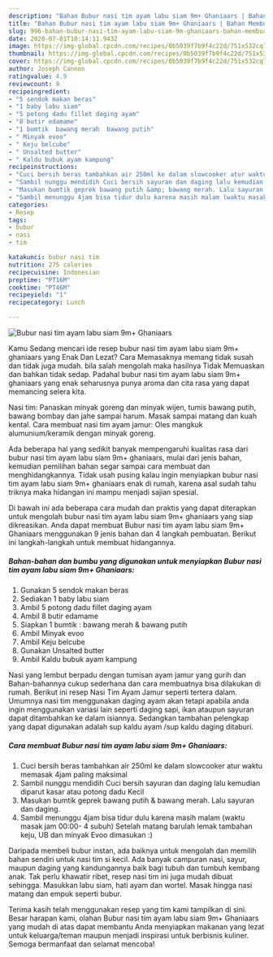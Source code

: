 ```yaml
---
description: "Bahan Bubur nasi tim ayam labu siam 9m+ Ghaniaars | Bahan Membuat Bubur nasi tim ayam labu siam 9m+ Ghaniaars Yang Enak Banget"
title: "Bahan Bubur nasi tim ayam labu siam 9m+ Ghaniaars | Bahan Membuat Bubur nasi tim ayam labu siam 9m+ Ghaniaars Yang Enak Banget"
slug: 996-bahan-bubur-nasi-tim-ayam-labu-siam-9m-ghaniaars-bahan-membuat-bubur-nasi-tim-ayam-labu-siam-9m-ghaniaars-yang-enak-banget
date: 2020-07-01T10:14:11.943Z
image: https://img-global.cpcdn.com/recipes/0b5039f7b9f4c22d/751x532cq70/bubur-nasi-tim-ayam-labu-siam-9m-ghaniaars-foto-resep-utama.jpg
thumbnail: https://img-global.cpcdn.com/recipes/0b5039f7b9f4c22d/751x532cq70/bubur-nasi-tim-ayam-labu-siam-9m-ghaniaars-foto-resep-utama.jpg
cover: https://img-global.cpcdn.com/recipes/0b5039f7b9f4c22d/751x532cq70/bubur-nasi-tim-ayam-labu-siam-9m-ghaniaars-foto-resep-utama.jpg
author: Joseph Cannon
ratingvalue: 4.9
reviewcount: 9
recipeingredient:
- "5 sendok makan beras"
- "1 baby labu siam"
- "5 potong dadu fillet daging ayam"
- "8 butir edamame"
- "1 bumtik  bawang merah  bawang putih"
- " Minyak evoo"
- " Keju belcube"
- " Unsalted butter"
- " Kaldu bubuk ayam kampung"
recipeinstructions:
- "Cuci bersih beras tambahkan air 250ml ke dalam slowcooker atur waktu memasak 4jam paling maksimal"
- "Sambil nunggu mendidih Cuci bersih sayuran dan daging lalu kemudian diparut kasar atau potong dadu Kecil"
- "Masukan bumtik geprek bawang putih &amp; bawang merah. Lalu sayuran dan daging."
- "Sambil menunggu 4jam bisa tidur dulu karena masih malam (waktu masak jam 00:00- 4 subuh) Setelah matang barulah lemak tambahan keju, UB dan minyak Evoo dimasukan :)"
categories:
- Resep
tags:
- bubur
- nasi
- tim

katakunci: bubur nasi tim 
nutrition: 275 calories
recipecuisine: Indonesian
preptime: "PT16M"
cooktime: "PT46M"
recipeyield: "1"
recipecategory: Lunch

---
```



![Bubur nasi tim ayam labu siam 9m+ Ghaniaars](https://img-global.cpcdn.com/recipes/0b5039f7b9f4c22d/751x532cq70/bubur-nasi-tim-ayam-labu-siam-9m-ghaniaars-foto-resep-utama.jpg)

Kamu Sedang mencari ide resep bubur nasi tim ayam labu siam 9m+ ghaniaars yang Enak Dan Lezat? Cara Memasaknya memang tidak susah dan tidak juga mudah. bila salah mengolah maka hasilnya Tidak Memuaskan dan bahkan tidak sedap. Padahal bubur nasi tim ayam labu siam 9m+ ghaniaars yang enak seharusnya punya aroma dan cita rasa yang dapat memancing selera kita.

Nasi tim: Panaskan minyak goreng dan minyak wijen, tumis bawang putih, bawang bombay dan jahe sampai harum. Masak sampai matang dan kuah kental. Cara membuat nasi tim ayam jamur: Oles mangkuk alumunium/keramik dengan minyak goreng.

Ada beberapa hal yang sedikit banyak mempengaruhi kualitas rasa dari bubur nasi tim ayam labu siam 9m+ ghaniaars, mulai dari jenis bahan, kemudian pemilihan bahan segar sampai cara membuat dan menghidangkannya. Tidak usah pusing kalau ingin menyiapkan bubur nasi tim ayam labu siam 9m+ ghaniaars enak di rumah, karena asal sudah tahu triknya maka hidangan ini mampu menjadi sajian spesial.


Di bawah ini ada beberapa cara mudah dan praktis yang dapat diterapkan untuk mengolah bubur nasi tim ayam labu siam 9m+ ghaniaars yang siap dikreasikan. Anda dapat membuat Bubur nasi tim ayam labu siam 9m+ Ghaniaars menggunakan 9 jenis bahan dan 4 langkah pembuatan. Berikut ini langkah-langkah untuk membuat hidangannya.

<!--inarticleads1-->

##### Bahan-bahan dan bumbu yang digunakan untuk menyiapkan Bubur nasi tim ayam labu siam 9m+ Ghaniaars:

1. Gunakan 5 sendok makan beras
1. Sediakan 1 baby labu siam
1. Ambil 5 potong dadu fillet daging ayam
1. Ambil 8 butir edamame
1. Siapkan 1 bumtik : bawang merah &amp; bawang putih
1. Ambil  Minyak evoo
1. Ambil  Keju belcube
1. Gunakan  Unsalted butter
1. Ambil  Kaldu bubuk ayam kampung


Nasi yang lembut berpadu dengan tumisan ayam jamur yang gurih dan Bahan-bahannya cukup sederhana dan cara membuatnya bisa dilakukan di rumah. Berikut ini resep Nasi Tim Ayam Jamur seperti tertera dalam. Umumnya nasi tim menggunakan daging ayam akan tetapi apabila anda ingin menggunakan variasi lain seperti daging sapi, ikan ataupun sayuran dapat ditambahkan ke dalam isiannya. Sedangkan tambahan pelengkap yang dapat digunakan adalah sup kaldu ayam /sup kaldu daging ditaburi. 

<!--inarticleads2-->

##### Cara membuat Bubur nasi tim ayam labu siam 9m+ Ghaniaars:

1. Cuci bersih beras tambahkan air 250ml ke dalam slowcooker atur waktu memasak 4jam paling maksimal
1. Sambil nunggu mendidih Cuci bersih sayuran dan daging lalu kemudian diparut kasar atau potong dadu Kecil
1. Masukan bumtik geprek bawang putih &amp; bawang merah. Lalu sayuran dan daging.
1. Sambil menunggu 4jam bisa tidur dulu karena masih malam (waktu masak jam 00:00- 4 subuh) Setelah matang barulah lemak tambahan keju, UB dan minyak Evoo dimasukan :)


Daripada membeli bubur instan, ada baiknya untuk mengolah dan memilih bahan sendiri untuk nasi tim si kecil. Ada banyak campuran nasi, sayur, maupun daging yang kandungannya baik bagi tubuh dan tumbuh kembang anak. Tak perlu khawatir ribet, resep nasi tim ini juga mudah dibuat sehingga. Masukkan labu siam, hati ayam dan wortel. Masak hingga nasi matang dan empuk seperti bubur. 

Terima kasih telah menggunakan resep yang tim kami tampilkan di sini. Besar harapan kami, olahan Bubur nasi tim ayam labu siam 9m+ Ghaniaars yang mudah di atas dapat membantu Anda menyiapkan makanan yang lezat untuk keluarga/teman maupun menjadi inspirasi untuk berbisnis kuliner. Semoga bermanfaat dan selamat mencoba!
